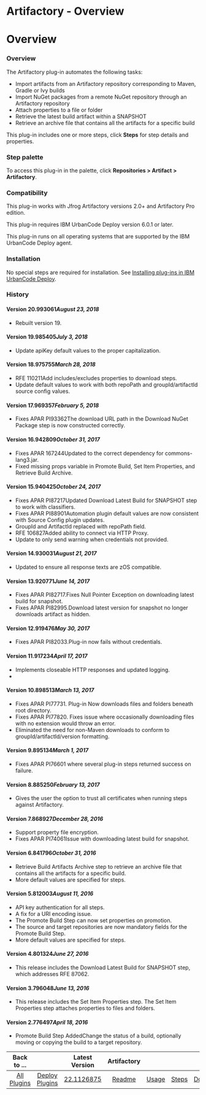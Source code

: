 
Artifactory - Overview
======================

# Overview


### Overview




The Artifactory plug-in automates the following tasks:

* Import artifacts from an Artifactory repository corresponding to Maven, Gradle or Ivy builds
* Import NuGet packages from a remote NuGet repository through an Artifactory repository
* Attach properties to a file or folder
* Retrieve the latest build artifact within a SNAPSHOT
* Retrieve an archive file that contains all the artifacts for a specific build

This plug-in includes one or more steps, click **Steps** for step details and properties.

### Step palette

To access this plug-in in the palette, click **Repositories > Artifact > Artifactory**.

### Compatibility

This plug-in works with Jfrog Artifactory versions 2.0+ and Artifactory Pro edition.

This plug-in requires IBM UrbanCode Deploy version 6.0.1 or later.

This plug-in runs on all operating systems that are supported by the IBM UrbanCode Deploy agent.

### Installation

No special steps are required for installation. See [Installing plug-ins in IBM UrbanCode Deploy](https://www.urbancode.com/resource/installing-plug-ins-in-urbancode-products/ "Installing plug-ins in UrbanCode Deploy").

### History

#### Version 20.993061*August 23, 2018*

* Rebuilt version 19.

#### Version 19.985405*July 3, 2018*

* Update apiKey default values to the proper capitalization.

#### Version 18.975755*March 28, 2018*

* RFE 110211Add includes/excludes properties to download steps.
* Update default values to work with both repoPath and groupId/artifactId source config values.

#### Version 17.969357*February 5, 2018*

* Fixes APAR PI93362The download URL path in the Download NuGet Package step is now constructed correctly.

#### Version 16.942809*October 31, 2017*

* Fixes APAR 167244Updated to the correct dependency for commons-lang3.jar.
* Fixed missing props variable in Promote Build, Set Item Properties, and Retrieve Build Archive.

#### Version 15.940425*October 24, 2017*

* Fixes APAR PI87217Updated Download Latest Build for SNAPSHOT step to work with classifiers.
* Fixes APAR PI88901Automation plugin default values are now consistent with Source Config plugin updates.
* GroupId and ArtifactId replaced with repoPath field.
* RFE 106827Added ability to connect via HTTP Proxy.
* Update to only send warning when credentials not provided.

#### Version 14.930031*August 21, 2017*

* Updated to ensure all response texts are zOS compatible.

#### Version 13.920771*June 14, 2017*

* Fixes APAR PI82717.Fixes Null Pointer Exception on downloading latest build for snapshot.
* Fixes APAR PI82995.Download latest version for snapshot no longer downloads artifact as hidden.

#### Version 12.919476*May 30, 2017*

* Fixes APAR PI82033.Plug-in now fails without credentials.

#### Version 11.917234*April 17, 2017*

* Implements closeable HTTP responses and updated logging.
*

#### Version 10.898513*March 13, 2017*

* Fixes APAR PI77731. Plug-in Now downloads files and folders beneath root directory.
* Fixes APAR PI77820. Fixes issue where occasionally downloading files with no extension would throw an error.
* Eliminated the need for non-Maven downloads to conform to groupId/artifactId/version formatting.

#### Version 9.895134*March 1, 2017*

* Fixes APAR PI76601 where several plug-in steps returned success on failure.

#### Version 8.885250*February 13, 2017*

* Gives the user the option to trust all certificates when running steps against Artifactory.

#### Version 7.868927*December 28, 2016*

* Support property file encryption.
* Fixes APAR PI74061Issue with downloading latest build for snapshot.

#### Version 6.841796*October 31, 2016*

* Retrieve Build Artifacts Archive step to retrieve an archive file that contains all the artifacts for a specific build.
* More default values are specified for steps.

#### Version 5.812003*August 11, 2016*

* API key authentication for all steps.
* A fix for a URI encoding issue.
* The Promote Build Step can now set properties on promotion.
* The source and target repositories are now mandatory fields for the Promote Build Step.
* More default values are specified for steps.

#### Version 4.801324*June 27, 2016*

* This release includes the Download Latest Build for SNAPSHOT step, which addresses RFE 87062.

#### Version 3.796048*June 13, 2016*

* This release includes the Set Item Properties step. The Set Item Properties step attaches properties to files and folders.

#### Version 2.776497*April 18, 2016*

* Promote Build Step AddedChange the status of a build, optionally moving or copying the build to a target repository.

|Back to ...||Latest Version|Artifactory ||||
| :---: | :---: | :---: | :---: | :---: | :---: | :---: |
|[All Plugins](../../index.md)|[Deploy Plugins](../README.md)|[22.1126875](https://raw.githubusercontent.com/UrbanCode/IBM-UCD-PLUGINS/main/files/Artifactory/ucd-Artifactory-22.1126875.zip)|[Readme](README.md)|[Usage](usage.md)|[Steps](steps.md)|[Downloads](downloads.md)|
